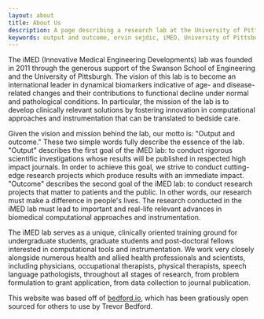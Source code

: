 ```yaml
---
layout: about
title: About Us
description: A page describing a research lab at the University of Pittsburgh headed by Dr. Ervin Sejdic.
keywords: output and outcome, ervin sejdic, iMED, University of Pittsburgh, biomedical signal processing, swallowing, dysphagia, gait, handwriting, transcranial Doppler
---
```


The iMED (Innovative Medical Engineering Developments) lab was founded in 2011 through the generous support of the Swanson School of Engineering and the University of Pittsburgh. The vision of this lab is to become an international leader in dynamical biomarkers indicative of age- and disease-related changes and their contributions to functional decline under normal and pathological conditions. In particular, the mission of the lab is to develop clinically relevant solutions by fostering innovation in computational approaches and instrumentation that can be translated to bedside care.

Given the vision and mission behind the lab, our motto is: "Output and outcome." These two simple words fully describe the essence of the lab. "Output" describes the first goal of the iMED lab: to conduct rigorous scientific investigations whose results will be published in respected high impact journals. In order to achieve this goal, we strive to conduct cutting-edge research projects which produce results with an immediate impact. "Outcome" describes the second goal of the iMED lab: to conduct research projects that matter to patients and the public. In other words, our research must make a difference in people's lives. The research conducted in the iMED lab must lead to important and real-life relevant advances in biomedical computational approaches and instrumentation.

The iMED lab serves as a unique, clinically oriented training ground for undergraduate students, graduate students and post-doctoral fellows interested in computational tools and instrumentation. We work very closely alongside numerous health and allied health professionals and scientists, including physicians, occupational therapists, physical therapists, speech language pathologists, throughout all stages of research, from problem formulation to grant application, from data collection to journal publication.

This website was based off of [bedford.io](https://bedford.io), which has been gratiously open sourced for others to use by Trevor Bedford.
